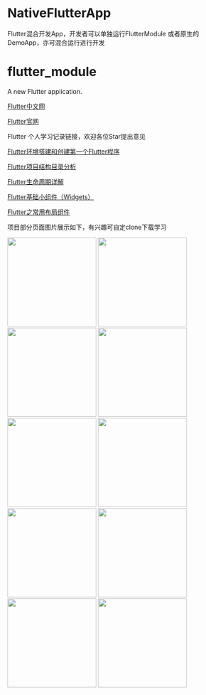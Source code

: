 # NativeFlutterApp
Flutter混合开发App，开发者可以单独运行FlutterModule  或者原生的DemoApp，亦可混合运行进行开发
# flutter_module

A new Flutter application.

[Flutter中文网](https://flutterchina.club/)

[Flutter官网](https://github.com/flutter/flutter)

Flutter 个人学习记录链接，欢迎各位Star提出意见

[Flutter环境搭建和创建第一个Flutter程序](https://www.jianshu.com/p/dcf025dde34c)

[Flutter项目结构目录分析](https://www.jianshu.com/p/759d26c9fcc7)

[Flutter生命周期详解](https://www.jianshu.com/p/00ff0c2b8336)

[Flutter基础小组件（Widgets）](https://www.jianshu.com/p/38660eaa385a)

[Flutter之常用布局组件](https://www.jianshu.com/p/5a01cbc7bee3)

项目部分页面图片展示如下，有兴趣可自定clone下载学习

<img src="https://github.com/wang709693972wei/NativeFlutterApp/blob/master/lib/demo/imageshow/image_show1.png" width="200">        <img src="https://github.com/wang709693972wei/NativeFlutterApp/blob/master/lib/demo/imageshow/image_show2.png" width="200">        <img src="https://github.com/wang709693972wei/NativeFlutterApp/blob/master/lib/demo/imageshow/image_show3.png" width="200">        <img src="https://github.com/wang709693972wei/NativeFlutterApp/blob/master/lib/demo/imageshow/image_show4.png" width="200">        <img src="https://github.com/wang709693972wei/NativeFlutterApp/blob/master/lib/demo/imageshow/image_show5.png" width="200">        <img src="https://github.com/wang709693972wei/NativeFlutterApp/blob/master/lib/demo/imageshow/image_show6.png" width="200">        <img src="https://github.com/wang709693972wei/NativeFlutterApp/blob/master/lib/demo/imageshow/image_show7.png" width="200">        <img src="https://github.com/wang709693972wei/NativeFlutterApp/blob/master/lib/demo/imageshow/image_show8.png" width="200">        <img src="https://github.com/wang709693972wei/NativeFlutterApp/blob/master/lib/demo/imageshow/image_show9.png" width="200">        <img src="https://github.com/wang709693972wei/NativeFlutterApp/blob/master/lib/demo/imageshow/image_show10.png" width="200">








